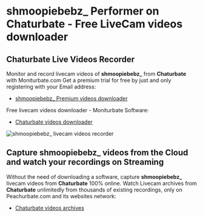 # shmoopiebebz_ Performer on Chaturbate - Free LiveCam videos downloader

## Chaturbate Live Videos Recorder

Monitor and record livecam videos of **shmoopiebebz_** from **Chaturbate** with Moniturbate.com
Get a premium trial for free by just and only registering with your Email address:
* [shmoopiebebz_ Premium videos downloader](https://moniturbate.com/request-demo-licence-key.html)

Free livecam videos downloader - Moniturbate Software:
* [Chaturbate videos downloader](https://moniturbate.com/moniturbate-download-software.html)

![shmoopiebebz_ livecam videos recorder](https://peachurnet.com/templates/moniturbate-software.png)


## Capture shmoopiebebz_ videos from the Cloud and watch your recordings on Streaming

Without the need of downloading a software, capture **shmoopiebebz_** livecam videos from **Chaturbate** 100% online.
Watch Livecam archives from **Chaturbate** unlimitedly from thousands of existing recordings, only on Peachurbate.com and its websites network:
* [Chaturbate videos archives](https://peachurnet.com/)